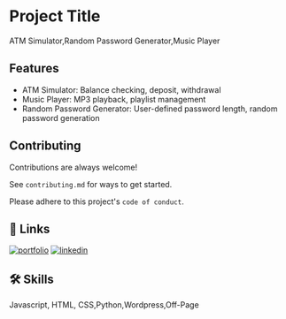 
# Project Title

ATM Simulator,Random Password Generator,Music Player

## Features

- ATM Simulator: Balance checking, deposit, withdrawal
- Music Player: MP3 playback, playlist management
- Random Password Generator: User-defined password length, random password generation

## Contributing

Contributions are always welcome!

See `contributing.md` for ways to get started.

Please adhere to this project's `code of conduct`.


## 🔗 Links
[![portfolio](https://img.shields.io/badge/my_portfolio-000?style=for-the-badge&logo=ko-fi&logoColor=white)](https://www.behance.net/saba_raheem)
[![linkedin](https://img.shields.io/badge/linkedin-0A66C2?style=for-the-badge&logo=linkedin&logoColor=white)](https://www.linkedin.com/in/sabaraheem/)



## 🛠 Skills
Javascript, HTML, CSS,Python,Wordpress,Off-Page
